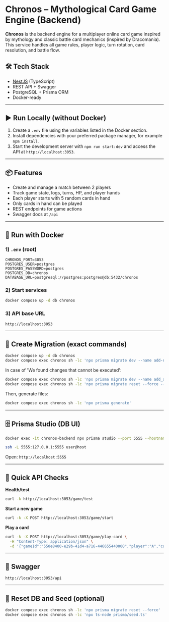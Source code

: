 # Chronos – Mythological Card Game Engine (Backend)

**Chronos** is the backend engine for a multiplayer online card game inspired by mythology and classic battle card mechanics (inspired by Dracomania). This service handles all game rules, player logic, turn rotation, card resolution, and battle flow.

## 🛠 Tech Stack

- [NestJS](https://nestjs.com/) (TypeScript)
- REST API + Swagger
- PostgreSQL + Prisma ORM
- Docker-ready

---

## ▶️ Run Locally (without Docker)

1. Create a `.env` file using the variables listed in the Docker section.
2. Install dependencies with your preferred package manager, for example `npm install`.
3. Start the development server with `npm run start:dev` and access the API at `http://localhost:3053`.

---

## 📦 Features

- Create and manage a match between 2 players
- Track game state, logs, turns, HP, and player hands
- Each player starts with 5 random cards in hand
- Only cards in hand can be played
- REST endpoints for game actions
- Swagger docs at `/api`

---

## 🚀 Run with Docker

### 1) `.env` (root)

```env
CHRONOS_PORT=3053
POSTGRES_USER=postgres
POSTGRES_PASSWORD=postgres
POSTGRES_DB=chronos
DATABASE_URL=postgresql://postgres:postgres@db:5432/chronos
```

### 2) Start services

```bash
docker compose up -d db chronos
```

### 3) API base URL

```
http://localhost:3053
```

---

## 📜 Create Migration (exact commands)

```bash
docker compose up -d db chronos
docker compose exec chronos sh -lc 'npx prisma migrate dev --name add-new-game-mode'
```

In case of 'We found changes that cannot be executed':

```bash
docker compose exec chronos sh -lc 'npx prisma migrate dev --name add_auth_player_role --create-only'
docker compose exec chronos sh -lc 'npx prisma migrate reset --force --skip-seed'
```

Then, generate files:

```bash
docker compose exec chronos sh -lc 'npx prisma generate'
```

---

## 🗄 Prisma Studio (DB UI)

```bash
docker exec -it chronos-backend npx prisma studio --port 5555 --hostname 0.0.0.0 --browser none
```

```bash
ssh -L 5555:127.0.0.1:5555 user@host
```

Open: `http://localhost:5555`

---

## 🧪 Quick API Checks

**Health/test**

```bash
curl -k http://localhost:3053/game/test
```

**Start a new game**

```bash
curl -k -X POST http://localhost:3053/game/start
```

**Play a card**

```bash
curl -k -X POST http://localhost:3053/game/play-card \
  -H "Content-Type: application/json" \
  -d '{"gameId":"550e8400-e29b-41d4-a716-446655440000","player":"A","card":"fireball"}'
```

---

## 📘 Swagger

```
http://localhost:3053/api
```

---

## 🔄 Reset DB and Seed (optional)

```bash
docker compose exec chronos sh -lc 'npx prisma migrate reset --force'
docker compose exec chronos sh -lc 'npx ts-node prisma/seed.ts'
```
